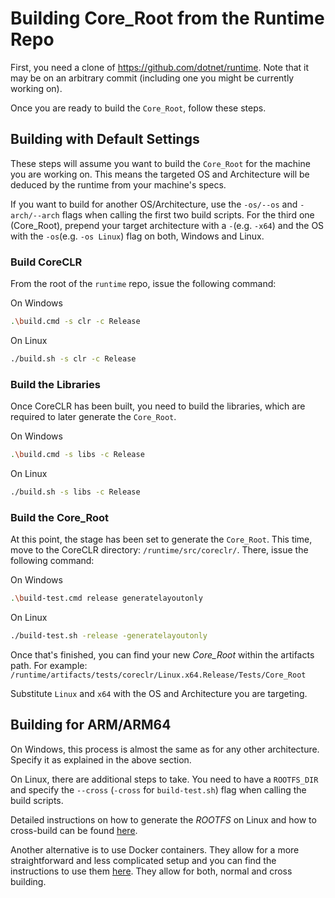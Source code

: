 # Building Core_Root from the Runtime Repo

First, you need a clone of https://github.com/dotnet/runtime.
Note that it may be on an arbitrary commit (including one you might be currently working on).

Once you are ready to build the `Core_Root`, follow these steps.

## Building with Default Settings

These steps will assume you want to build the `Core_Root` for the machine you are working on.
This means the targeted OS and Architecture will be deduced by the runtime from your machine's specs.

If you want to build for another OS/Architecture, use the `-os/--os` and `-arch/--arch` flags when calling the first two build scripts. For the third one (Core_Root), prepend your target architecture with a `-`(e.g. `-x64`) and the OS with the `-os`(e.g. `-os Linux`) flag on both, Windows and Linux.

### Build CoreCLR

From the root of the `runtime` repo, issue the following command:

On Windows
```sh
.\build.cmd -s clr -c Release
```

On Linux
```sh
./build.sh -s clr -c Release
```

### Build the Libraries

Once CoreCLR has been built, you need to build the libraries, which are required to later generate the `Core_Root`.

On Windows
```sh
.\build.cmd -s libs -c Release
```

On Linux
```sh
./build.sh -s libs -c Release
```

### Build the Core_Root

At this point, the stage has been set to generate the `Core_Root`.
This time, move to the CoreCLR directory: `/runtime/src/coreclr/`. There, issue the following command:

On Windows
```sh
.\build-test.cmd release generatelayoutonly
```

On Linux
```sh
./build-test.sh -release -generatelayoutonly
```

Once that's finished, you can find your new _Core_Root_ within the artifacts path. For example:
`/runtime/artifacts/tests/coreclr/Linux.x64.Release/Tests/Core_Root`

Substitute `Linux` and `x64` with the OS and Architecture you are targeting.

## Building for ARM/ARM64

On Windows, this process is almost the same as for any other architecture. Specify it as explained in the above section.

On Linux, there are additional steps to take. You need to have a `ROOTFS_DIR` and specify the `--cross` (`-cross` for `build-test.sh`) flag when calling the build scripts.

Detailed instructions on how to generate the _ROOTFS_ on Linux and how to cross-build can be found [here](https://github.com/dotnet/runtime/blob/master/docs/workflow/building/coreclr/cross-building.md).

Another alternative is to use Docker containers. They allow for a more straightforward and less complicated setup and you can find the instructions to use them [here](https://github.com/dotnet/runtime/blob/master/docs/workflow/building/coreclr/linux-instructions.md). They allow for both, normal and cross building.
